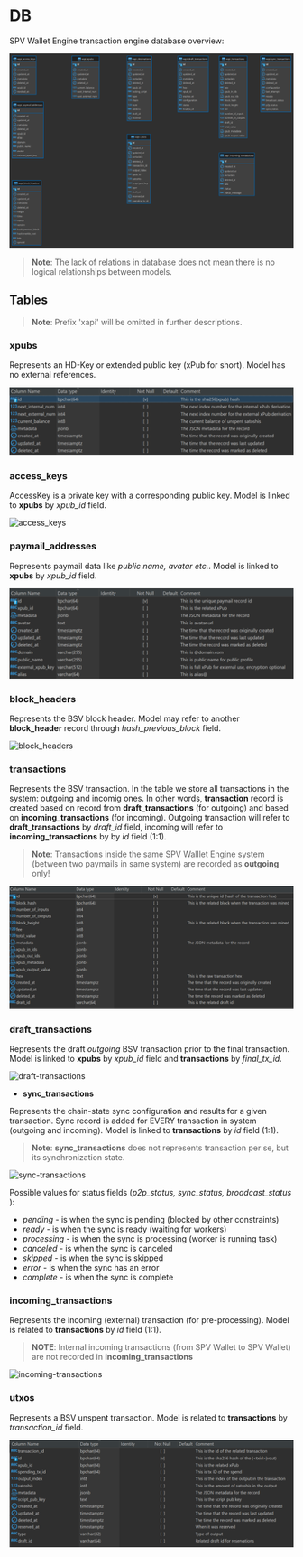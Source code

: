 # DB

SPV Wallet Engine transaction engine database overview:

![# SPV Wallet Engine database schema](spv-wallet-db-diag.png)

> **Note**: The lack of relations in database does not mean there is no logical relationships between models.

## Tables

> **Note**: Prefix 'xapi' will be omitted in further descriptions.

### xpubs

Represents an HD-Key or extended public key (xPub for short). Model has no external references.

![xpubs](xpubs.png)

### access\_keys

AccessKey is a private key with a corresponding public key. Model is linked to **xpubs** by _xpub\_id_ field.

![access\_keys](access\_keys.png)

### paymail\_addresses

Represents paymail data like _public name, avatar etc._. Model is linked to **xpubs** by _xpub\_id_ field.

![paymails](paymails.png)

### block\_headers

Represents the BSV block header. Model may refer to another **block\_header** record through _hash\_previous\_block_ field.

![block\_headers](block\_headers.png)

### transactions

Represents the BSV transaction. In the table we store all transactions in the system: outgoing and incomig ones. In other words, **transaction** record is created based on record from **draft\_transactions** (for outgoing) and based on **incoming\_transactions** (for incoming). Outgoing transaction will refer to **draft\_transactions** by _draft\_id_ field, incoming will refer to **incoming\_transactions** by by _id_ field (1:1).

> **Note**: Transactions inside the same SPV Walllet Engine system (between two paymails in same system) are recorded as **outgoing** only!

![transactions](transactions.png)

### draft\_transactions

Represents the draft _outgoing_ BSV transaction prior to the final transaction. Model is linked to **xpubs** by _xpub\_id_ field and **transactions** by _final\_tx\_id_.

![draft-transactions](draft\_transactions.png)

* **sync\_transactions**

Represents the chain-state sync configuration and results for a given transaction. Sync record is added for EVERY transaction in system (outgoing and incoming). Model is linked to **transactions** by _id_ field (1:1).

> **Note**: **sync\_transactions** does not represents transaction per se, but its synchronization state.

![sync-transactions](sync\_transactions.png)

Possible values for status fields (_p2p\_status, sync\_status, broadcast\_status_ ):

* _pending_ - is when the sync is pending (blocked by other constraints)
* _ready_ - is when the sync is ready (waiting for workers)
* _processing_ - is when the sync is processing (worker is running task)
* _canceled_ - is when the sync is canceled
* _skipped_ - is when the sync is skipped
* _error_ - is when the sync has an error
* _complete_ - is when the sync is complete

### incoming\_transactions

Represents the incoming (external) transaction (for pre-processing). Model is related to **transactions** by _id_ field (1:1).

> **NOTE**: Internal incoming transactions (from SPV Wallet to SPV Wallet) are not recorded in **incoming\_transactions**

![incoming-transactions](incoming\_transactions.png)

### utxos

Represents a BSV unspent transaction. Model is related to **transactions** by _transaction\_id_ field.

![utxos](utxos.png)
